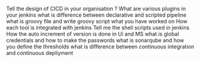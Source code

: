 Tell the design of CICD in your organisation ?
What are various plugins in your jenkins
what is difference between declarative and scripted pipeline
what is groovy file and write groovy script what you have worked on
How each tool is integrated with jenkins
Tell me the shell scripts used in jenkins
How the auto increment of version is done in Ui and MS
what is global credentials and how to make the passwords
what is sonarqube and how you define the thresholds
what is difference between continuous integration and continuous depliyment